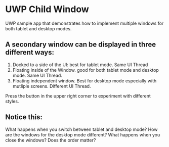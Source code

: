 # UWP Child Window
UWP sample app that demonstrates how to implement multiple windows for both tablet and desktop modes.

## A secondary window can be displayed in three different ways:
1. Docked to a side of the UI: best for tablet mode.  Same UI Thread
2. Floating inside of the Window. good for both tablet mode and desktop mode. Same UI Thread.
3. Floating independent window.  Best for desktop mode especially with mutliple screens. Different UI Thread.

Press the button in the upper right corner to experiment with different styles.

## Notice this:
What happens when you switch between tablet and desktop mode?
How are the windows for the desktop mode different?
What happens when you close the windows? Does the order matter?
